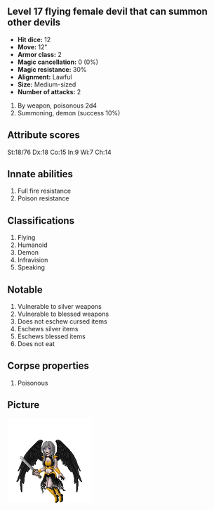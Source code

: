## Level 17 flying female devil that can summon other devils
- **Hit dice:** 12
- **Move:** 12"
- **Armor class:** 2
- **Magic cancellation:** 0 (0%)
- **Magic resistance:** 30%
- **Alignment:** Lawful
- **Size:** Medium-sized
- **Number of attacks:** 2
1. By weapon, poisonous 2d4
2. Summoning, demon (success 10%)
## Attribute scores
St:18/76 Dx:18 Co:15 In:9 Wi:7 Ch:14
## Innate abilities
1. Full fire resistance
2. Poison resistance
## Classifications
1. Flying
2. Humanoid
3. Demon
4. Infravision
5. Speaking
## Notable
1. Vulnerable to silver weapons
2. Vulnerable to blessed weapons
3. Does not eschew cursed items
4. Eschews silver items
5. Eschews blessed items
6. Does not eat
## Corpse properties
1. Poisonous
## Picture
![Erinys](https://github.com/hyvanmielenpelit/GnollHackTileSet/blob/main/Monsters/erinys/erinys.png)
